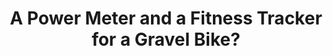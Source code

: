 ---
layout: community
category: community
title: "A Power Meter and a Fitness Tracker for a Gravel Bike?"
description: "Do you use a power meter on your gravel bike? Needed? Cheers!  On gravel there are more performance factors than on pavement.  I just focus on the engine, using HRM and feel to set pace on long rides"
isTopLevel: false
isSingleLevel: false
isArticle: false
datePublished: 2022-06-22 09:43:00 +0300
dateModified: 2022-06-22 09:43:00 +0300
published: false
---